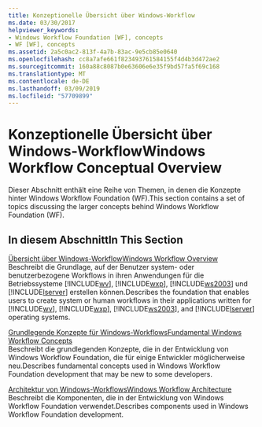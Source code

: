 ```yaml
---
title: Konzeptionelle Übersicht über Windows-Workflow
ms.date: 03/30/2017
helpviewer_keywords:
- Windows Workflow Foundation [WF], concepts
- WF [WF], concepts
ms.assetid: 2a5c0ac2-813f-4a7b-83ac-9e5cb85e0640
ms.openlocfilehash: cc8a7afe661f823493761584155f4d4b3d472ae2
ms.sourcegitcommit: 160a88c8087b0e63606e6e35f9bd57fa5f69c168
ms.translationtype: MT
ms.contentlocale: de-DE
ms.lasthandoff: 03/09/2019
ms.locfileid: "57709899"
---
```

# <a name="windows-workflow-conceptual-overview"></a><span data-ttu-id="f36a0-102">Konzeptionelle Übersicht über Windows-Workflow</span><span class="sxs-lookup"><span data-stu-id="f36a0-102">Windows Workflow Conceptual Overview</span></span>
<span data-ttu-id="f36a0-103">Dieser Abschnitt enthält eine Reihe von Themen, in denen die Konzepte hinter Windows Workflow Foundation (WF).</span><span class="sxs-lookup"><span data-stu-id="f36a0-103">This section contains a set of topics discussing the larger concepts behind Windows Workflow Foundation (WF).</span></span>  
  
## <a name="in-this-section"></a><span data-ttu-id="f36a0-104">In diesem Abschnitt</span><span class="sxs-lookup"><span data-stu-id="f36a0-104">In This Section</span></span>  
 [<span data-ttu-id="f36a0-105">Übersicht über Windows-Workflow</span><span class="sxs-lookup"><span data-stu-id="f36a0-105">Windows Workflow Overview</span></span>](overview.md)  
 <span data-ttu-id="f36a0-106">Beschreibt die Grundlage, auf der Benutzer system- oder benutzerbezogene Workflows in ihren Anwendungen für die Betriebssysteme [!INCLUDE[wv](../../../includes/wv-md.md)], [!INCLUDE[wxp](../../../includes/wxp-md.md)], [!INCLUDE[ws2003](../../../includes/ws2003-md.md)] und [!INCLUDE[lserver](../../../includes/lserver-md.md)] erstellen können.</span><span class="sxs-lookup"><span data-stu-id="f36a0-106">Describes the foundation that enables users to create system or human workflows in their applications written for [!INCLUDE[wv](../../../includes/wv-md.md)], [!INCLUDE[wxp](../../../includes/wxp-md.md)], [!INCLUDE[ws2003](../../../includes/ws2003-md.md)], and [!INCLUDE[lserver](../../../includes/lserver-md.md)] operating systems.</span></span>  
  
 [<span data-ttu-id="f36a0-107">Grundlegende Konzepte für Windows-Workflows</span><span class="sxs-lookup"><span data-stu-id="f36a0-107">Fundamental Windows Workflow Concepts</span></span>](fundamental-concepts.md)  
 <span data-ttu-id="f36a0-108">Beschreibt die grundlegenden Konzepte, die in der Entwicklung von Windows Workflow Foundation, die für einige Entwickler möglicherweise neu.</span><span class="sxs-lookup"><span data-stu-id="f36a0-108">Describes fundamental concepts used in Windows Workflow Foundation development that may be new to some developers.</span></span>  
  
 [<span data-ttu-id="f36a0-109">Architektur von Windows-Workflows</span><span class="sxs-lookup"><span data-stu-id="f36a0-109">Windows Workflow Architecture</span></span>](architecture.md)  
 <span data-ttu-id="f36a0-110">Beschreibt die Komponenten, die in der Entwicklung von Windows Workflow Foundation verwendet.</span><span class="sxs-lookup"><span data-stu-id="f36a0-110">Describes components used in Windows Workflow Foundation development.</span></span>
